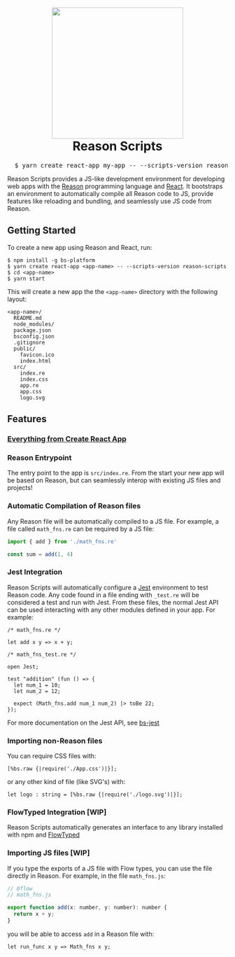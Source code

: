 <h1 align="center">
  <img height="300" src="https://github.com/rrdelaney/reason-scripts/blob/master/docs/cra.png">
  <br>
  Reason Scripts
 </h1>

<pre align="center">
  $ yarn create react-app my-app -- --scripts-version reason-scripts
</pre>

Reason Scripts provides a JS-like development environment for developing web apps with the
[Reason](https://facebook.github.io/reason) programming language and
[React](https://facebook.github.io/react). It bootstraps an environment to automatically
compile all Reason code to JS, provide features like reloading and bundling, and seamlessly
use JS code from Reason.

## Getting Started

To create a new app using Reason and React, run:

```
$ npm install -g bs-platform
$ yarn create react-app <app-name> -- --scripts-version reason-scripts
$ cd <app-name>
$ yarn start
```

This will create a new app the the `<app-name>` directory with the following layout:

```
<app-name>/
  README.md
  node_modules/
  package.json
  bsconfig.json
  .gitignore
  public/
    favicon.ico
    index.html
  src/
    index.re
    index.css
    app.re
    app.css
    logo.svg
```

## Features

### [Everything from Create React App](https://github.com/facebookincubator/create-react-app/blob/master/packages/react-scripts/template/README.md)

### Reason Entrypoint

The entry point to the app is `src/index.re`. From the start your new
app will be based on Reason, but can seamlessly interop with existing JS
files and projects!

### Automatic Compilation of Reason files

Any Reason file will be automatically compiled to a JS file. For example, a file called
`math_fns.re` can be required by a JS file:

```js
import { add } from './math_fns.re'

const sum = add(1, 4)
```

### Jest Integration

Reason Scripts will automatically configure a [Jest](https://facebook.github.io/jest) environment
to test Reason code. Any code found in a file ending with `_test.re` will be considered a test
and run with Jest. From these files, the normal Jest API can be used interacting with any
other modules defined in your app. For example:

```reason
/* math_fns.re */

let add x y => x + y;
```

```reason
/* math_fns_test.re */

open Jest;

test "addition" (fun () => {
  let num_1 = 10;
  let num_2 = 12;

  expect (Math_fns.add num_1 num_2) |> toBe 22;
});
```

For more documentation on the Jest API, see [bs-jest](https://github.com/BuckleTypes/bs-jest)

### Importing non-Reason files

You can require CSS files with:

```reason
[%bs.raw {|require('./App.css')|}];
```

or any other kind of file (like SVG's) with:

```reason
let logo : string = [%bs.raw {|require('./logo.svg')|}];
```

### FlowTyped Integration [WIP]

Reason Scripts automatically generates an interface to any library installed with npm and
[FlowTyped](https://github.com/flowtype/flow-typed)

### Importing JS files [WIP]

If you type the exports of a JS file with Flow types, you can use the file directly
in Reason. For example, in the file `math_fns.js`:

```js
// @flow
// math_fns.js

export function add(x: number, y: number): number {
  return x + y;
}
```

you will be able to access `add` in a Reason file with:

```reason
let run_func x y => Math_fns x y;
```
